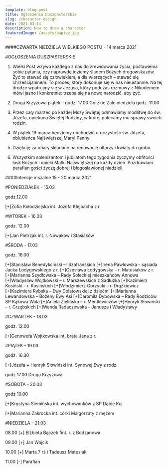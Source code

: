 ```yaml
---
template: blog-post
title: Ogłoszenia Duszpasterskie
slug: /character-design
date: 2021-03-14
description: How to draw a character
featuredImage: /assets/papiez.jpg
---
```

####CZWARTA NIEDZIELA WIELKIEGO POSTU  - 14 marca 2021                         

#OGŁOSZENIA DUSZPASTERSKIE

1. Wielki Post wzywa każdego z nas do zrewidowania życia, postawienia sobie pytania, czy naprawdę idziemy śladem Bożych drogowskazów. Żyć to stawać się człowiekiem, a dla wierzących – stawać się chrześcijaninem. To proces, który dokonuje się w nas nieustannie. Na tej drodze wpatrujmy się w Jezusa, który podczas rozmowy z Nikodemem mówi jasno i konkretnie: trzeba się na nowo narodzić, aby żyć.

2. Droga Krzyżowa piątek – godz. 17.00 Gorzkie Żale niedziela godz. 11.00

3. Przez cały marzec po każdej Mszy Świętej odmawiamy modlitwę do św. Józefa, opiekuna Świętej Rodziny, w której polecamy mu sprawy swoich rodzin.

4. W piątek 19 marca będziemy obchodzić uroczystość św. Józefa, oblubieńca Najświętszej Maryi Panny.

5. Dziękuję za ofiary składane na renowację ołtarzy i kwiaty do grobu.

6. Wszystkim solenizantom i jubilatom tego tygodnia życzymy obfitości łask Bożych i opieki Matki Najświętszej na każdy dzień. Pozdrawiam parafian gości życzę dobrej i błogosławionej niedzieli.


####Intencje mszalne 15 - 20 marca 2021

#PONIEDZIAŁEK  - 15.03  

godz.12.00 

[+]Zofia Kołodziejska int. Józefa Klejbacha z r.

#WTOREK  - 16.03  

godz. 12.00 

[+]Jan Pietrzak int. r. Nowaków i Stasiaków

#ŚRODA  - 17.03 

godz. 16.00 

[+]Stanisław  Benedykciński –r Szafrańskich
[+]Irena Pawłowska -  sąsiada Jacka Łodygowskiego z r.
[+]Czesława Łodygowska – r. Matusiaków z r. 
[+]Marianna Szydłowska – Rady Sołeckiej mieszkańców Annowa 
[+]Władysław Wojtkowski – r. Marszewskich z Sadłużka
[+]Kazimierz Kosiński – r. Kosińskich
[+]Włodzimierz Gorzycki – r. Drążkiewicz
[+]Kazimiera Rybska – Ewy Dolatowskiej z dziećmi 
[+]Marianna Lewandowska – Bożeny Ewy Asi
[+]Daromiła Dybowska – Rady Rodziców SP Kąkowa Wola
[+]Aniela Zielińska – r. Mentlewiczów 
[+]Henryk Słowiński – r. Grzębskich 
[+]Wanda Radaczewska – Janusza i Władysławy

#CZWARTEK - 18.03 

godz. 12.00 

[+]Genowefa Wojtkowska int. brata Jana z r.

#PIĄTEK  - 19.03 

godz. 16.30 

[+]Józefa + Henryk Słowiński int. Synowej Ewy z rodz.

godz 17.00 Droga Krzyżowa

#SOBOTA  - 20.03 

godz 10.00 

[+]Krystyna Siemińska int. wychowanków z SP Dąbie Kuj

[+]Marianna Zakrocka int. córki Małgorzaty z mężem 

#NIEDZIELA – 21.03 

08.00 [+] Elżbieta Bączek fint. r. z Bodzanowa

09.00 [+] Jan Wójcik

10.00 [+] Marta 7 rś i Tadeusz Matusiak

 11.00 [-] Parafian  